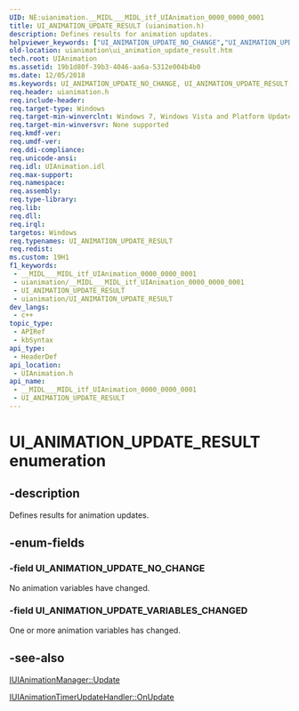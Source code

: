 ```yaml
---
UID: NE:uianimation.__MIDL___MIDL_itf_UIAnimation_0000_0000_0001
title: UI_ANIMATION_UPDATE_RESULT (uianimation.h)
description: Defines results for animation updates.
helpviewer_keywords: ["UI_ANIMATION_UPDATE_NO_CHANGE","UI_ANIMATION_UPDATE_RESULT","UI_ANIMATION_UPDATE_RESULT enumeration [Windows Animation]","UI_ANIMATION_UPDATE_VARIABLES_CHANGED","uianimation.ui_animation_update_result","uianimation/UI_ANIMATION_UPDATE_NO_CHANGE","uianimation/UI_ANIMATION_UPDATE_RESULT","uianimation/UI_ANIMATION_UPDATE_VARIABLES_CHANGED"]
old-location: uianimation\ui_animation_update_result.htm
tech.root: UIAnimation
ms.assetid: 19b1d80f-39b3-4046-aa6a-5312e004b4b0
ms.date: 12/05/2018
ms.keywords: UI_ANIMATION_UPDATE_NO_CHANGE, UI_ANIMATION_UPDATE_RESULT, UI_ANIMATION_UPDATE_RESULT enumeration [Windows Animation], UI_ANIMATION_UPDATE_VARIABLES_CHANGED, uianimation.ui_animation_update_result, uianimation/UI_ANIMATION_UPDATE_NO_CHANGE, uianimation/UI_ANIMATION_UPDATE_RESULT, uianimation/UI_ANIMATION_UPDATE_VARIABLES_CHANGED
req.header: uianimation.h
req.include-header: 
req.target-type: Windows
req.target-min-winverclnt: Windows 7, Windows Vista and Platform Update for Windows Vista [desktop apps \| UWP apps]
req.target-min-winversvr: None supported
req.kmdf-ver: 
req.umdf-ver: 
req.ddi-compliance: 
req.unicode-ansi: 
req.idl: UIAnimation.idl
req.max-support: 
req.namespace: 
req.assembly: 
req.type-library: 
req.lib: 
req.dll: 
req.irql: 
targetos: Windows
req.typenames: UI_ANIMATION_UPDATE_RESULT
req.redist: 
ms.custom: 19H1
f1_keywords:
 - __MIDL___MIDL_itf_UIAnimation_0000_0000_0001
 - uianimation/__MIDL___MIDL_itf_UIAnimation_0000_0000_0001
 - UI_ANIMATION_UPDATE_RESULT
 - uianimation/UI_ANIMATION_UPDATE_RESULT
dev_langs:
 - c++
topic_type:
 - APIRef
 - kbSyntax
api_type:
 - HeaderDef
api_location:
 - UIAnimation.h
api_name:
 - __MIDL___MIDL_itf_UIAnimation_0000_0000_0001
 - UI_ANIMATION_UPDATE_RESULT
---
```


# UI_ANIMATION_UPDATE_RESULT enumeration


## -description

Defines results for animation updates.

## -enum-fields

### -field UI_ANIMATION_UPDATE_NO_CHANGE

No animation variables have changed.

### -field UI_ANIMATION_UPDATE_VARIABLES_CHANGED

One or more animation variables has changed.

## -see-also

<a href="/windows/desktop/api/uianimation/nf-uianimation-iuianimationmanager-update">IUIAnimationManager::Update</a>



<a href="/windows/desktop/api/uianimation/nf-uianimation-iuianimationtimerupdatehandler-onupdate">IUIAnimationTimerUpdateHandler::OnUpdate</a>

